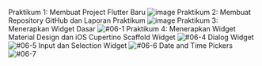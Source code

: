 Praktikum 1: Membuat Project Flutter Baru
![image](https://github.com/user-attachments/assets/0c161208-5275-4f70-828b-5860d3fdf35b)
Praktikum 2: Membuat Repository GitHub dan Laporan Praktikum
![image](https://github.com/user-attachments/assets/4c511243-ea1b-494d-b496-807deb3ab0b3)
Praktikum 3: Menerapkan Widget Dasar
![#06-1](https://github.com/user-attachments/assets/4c52eefe-a201-4bb9-a2c3-93fc1bb4d81d)
Praktikum 4: Menerapkan Widget Material Design dan iOS Cupertino
Scaffold Widget
![#06-4](https://github.com/user-attachments/assets/542c1684-12fe-4845-8bff-de3836bae355)
 Dialog Widget
 ![#06-5](https://github.com/user-attachments/assets/7423a7b5-b221-4d28-bb56-1666e8145194)
 Input dan Selection Widget
![#06-6](https://github.com/user-attachments/assets/771c268e-8763-410a-aa4e-efff009a724f)
Date and Time Pickers
![#06-7](https://github.com/user-attachments/assets/f97392a0-89c0-4332-817c-63f8c368ebc2)






